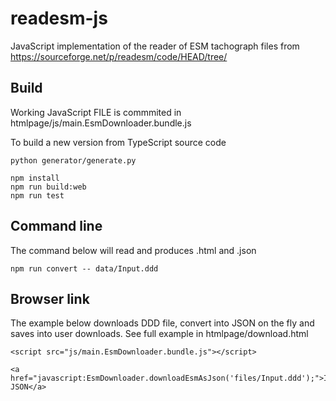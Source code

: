 # readesm-js
JavaScript implementation of the reader of ESM tachograph files from https://sourceforge.net/p/readesm/code/HEAD/tree/
 
## Build

Working JavaScript FILE is commmited in htmlpage/js/main.EsmDownloader.bundle.js


To build a new version from TypeScript source code

```
python generator/generate.py

npm install
npm run build:web
npm run test
```

## Command line

The command below will read <file> and produces <file>.html and <file>.json
 ```
 npm run convert -- data/Input.ddd
 ```

## Browser link

 The example below downloads DDD file, convert into JSON on the fly and saves into user downloads. See full example in htmlpage/download.html 

 ```
<script src="js/main.EsmDownloader.bundle.js"></script>

<a href="javascript:EsmDownloader.downloadEsmAsJson('files/Input.ddd');">Input.ddd JSON</a>
 ```